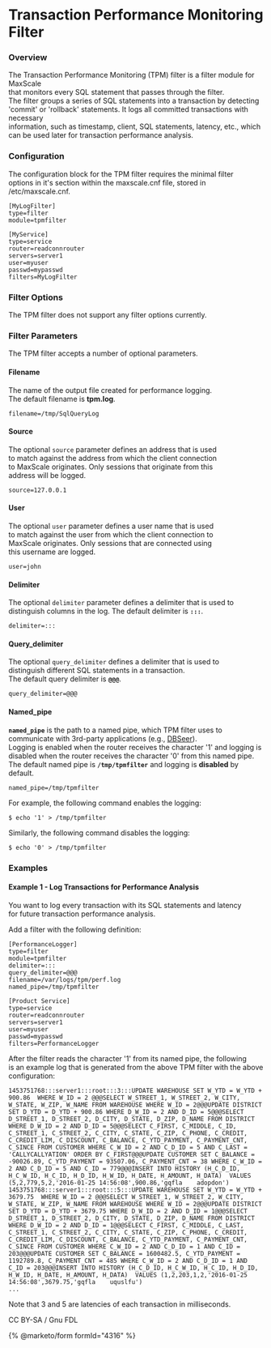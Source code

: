 # Transaction Performance Monitoring Filter

### Overview

The Transaction Performance Monitoring (TPM) filter is a filter module for MaxScale\
that monitors every SQL statement that passes through the filter.\
The filter groups a series of SQL statements into a transaction by detecting\
'commit' or 'rollback' statements. It logs all committed transactions with necessary\
information, such as timestamp, client, SQL statements, latency, etc., which\
can be used later for transaction performance analysis.

### Configuration

The configuration block for the TPM filter requires the minimal filter\
options in it's section within the maxscale.cnf file, stored in /etc/maxscale.cnf.

```
[MyLogFilter]
type=filter
module=tpmfilter

[MyService]
type=service
router=readconnrouter
servers=server1
user=myuser
passwd=mypasswd
filters=MyLogFilter
```

### Filter Options

The TPM filter does not support any filter options currently.

### Filter Parameters

The TPM filter accepts a number of optional parameters.

#### Filename

The name of the output file created for performance logging.\
The default filename is **tpm.log**.

```
filename=/tmp/SqlQueryLog
```

#### Source

The optional `source` parameter defines an address that is used\
to match against the address from which the client connection\
to MaxScale originates. Only sessions that originate from this\
address will be logged.

```
source=127.0.0.1
```

#### User

The optional `user` parameter defines a user name that is used\
to match against the user from which the client connection to\
MaxScale originates. Only sessions that are connected using\
this username are logged.

```
user=john
```

#### Delimiter

The optional `delimiter` parameter defines a delimiter that is used to\
distinguish columns in the log. The default delimiter is **`:::`**.

```
delimiter=:::
```

#### Query\_delimiter

The optional `query_delimiter` defines a delimiter that is used to\
distinguish different SQL statements in a transaction.\
The default query delimiter is **`@@@`**.

```
query_delimiter=@@@
```

#### Named\_pipe

**`named_pipe`** is the path to a named pipe, which TPM filter uses to\
communicate with 3rd-party applications (e.g., [DBSeer](https://dbseer.org)).\
Logging is enabled when the router receives the character '1' and logging is\
disabled when the router receives the character '0' from this named pipe.\
The default named pipe is **`/tmp/tpmfilter`** and logging is **disabled** by default.

```
named_pipe=/tmp/tpmfilter
```

For example, the following command enables the logging:

```
$ echo '1' > /tmp/tpmfilter
```

Similarly, the following command disables the logging:

```
$ echo '0' > /tmp/tpmfilter
```

### Examples

#### Example 1 - Log Transactions for Performance Analysis

You want to log every transaction with its SQL statements and latency\
for future transaction performance analysis.

Add a filter with the following definition:

```
[PerformanceLogger]
type=filter
module=tpmfilter
delimiter=:::
query_delimiter=@@@
filename=/var/logs/tpm/perf.log
named_pipe=/tmp/tpmfilter

[Product Service]
type=service
router=readconnrouter
servers=server1
user=myuser
passwd=mypasswd
filters=PerformanceLogger
```

After the filter reads the character '1' from its named pipe, the following\
is an example log that is generated from the above TPM filter with the above configuration:

```
1453751768:::server1:::root:::3:::UPDATE WAREHOUSE SET W_YTD = W_YTD + 900.86  WHERE W_ID = 2 @@@SELECT W_STREET_1, W_STREET_2, W_CITY, W_STATE, W_ZIP, W_NAME FROM WAREHOUSE WHERE W_ID = 2@@@UPDATE DISTRICT SET D_YTD = D_YTD + 900.86 WHERE D_W_ID = 2 AND D_ID = 5@@@SELECT D_STREET_1, D_STREET_2, D_CITY, D_STATE, D_ZIP, D_NAME FROM DISTRICT WHERE D_W_ID = 2 AND D_ID = 5@@@SELECT C_FIRST, C_MIDDLE, C_ID, C_STREET_1, C_STREET_2, C_CITY, C_STATE, C_ZIP, C_PHONE, C_CREDIT, C_CREDIT_LIM, C_DISCOUNT, C_BALANCE, C_YTD_PAYMENT, C_PAYMENT_CNT, C_SINCE FROM CUSTOMER WHERE C_W_ID = 2 AND C_D_ID = 5 AND C_LAST = 'CALLYCALLYATION' ORDER BY C_FIRST@@@UPDATE CUSTOMER SET C_BALANCE = -90026.89, C_YTD_PAYMENT = 93507.06, C_PAYMENT_CNT = 38 WHERE C_W_ID = 2 AND C_D_ID = 5 AND C_ID = 779@@@INSERT INTO HISTORY (H_C_D_ID, H_C_W_ID, H_C_ID, H_D_ID, H_W_ID, H_DATE, H_AMOUNT, H_DATA)  VALUES (5,2,779,5,2,'2016-01-25 14:56:08',900.86,'gqfla    adopdon')
1453751768:::server1:::root:::5:::UPDATE WAREHOUSE SET W_YTD = W_YTD + 3679.75  WHERE W_ID = 2 @@@SELECT W_STREET_1, W_STREET_2, W_CITY, W_STATE, W_ZIP, W_NAME FROM WAREHOUSE WHERE W_ID = 2@@@UPDATE DISTRICT SET D_YTD = D_YTD + 3679.75 WHERE D_W_ID = 2 AND D_ID = 1@@@SELECT D_STREET_1, D_STREET_2, D_CITY, D_STATE, D_ZIP, D_NAME FROM DISTRICT WHERE D_W_ID = 2 AND D_ID = 1@@@SELECT C_FIRST, C_MIDDLE, C_LAST, C_STREET_1, C_STREET_2, C_CITY, C_STATE, C_ZIP, C_PHONE, C_CREDIT, C_CREDIT_LIM, C_DISCOUNT, C_BALANCE, C_YTD_PAYMENT, C_PAYMENT_CNT, C_SINCE FROM CUSTOMER WHERE C_W_ID = 2 AND C_D_ID = 1 AND C_ID = 203@@@UPDATE CUSTOMER SET C_BALANCE = 1600482.5, C_YTD_PAYMENT = 1192789.8, C_PAYMENT_CNT = 485 WHERE C_W_ID = 2 AND C_D_ID = 1 AND C_ID = 203@@@INSERT INTO HISTORY (H_C_D_ID, H_C_W_ID, H_C_ID, H_D_ID, H_W_ID, H_DATE, H_AMOUNT, H_DATA)  VALUES (1,2,203,1,2,'2016-01-25 14:56:08',3679.75,'gqfla    uquslfu')
...
```

Note that 3 and 5 are latencies of each transaction in milliseconds.

CC BY-SA / Gnu FDL

{% @marketo/form formId="4316" %}
